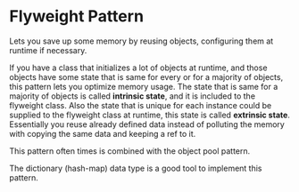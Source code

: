 # Flyweight Pattern

Lets you save up some memory by reusing objects, configuring them at runtime if necessary.

If you have a class that initializes a lot of objects at runtime, and those objects have some state that is same for every or for a majority of objects, this pattern lets you optimize memory usage. The state that is same for a majority of objects is called **intrinsic state**, and it is included to the flyweight class. Also the state that is unique for each instance could be supplied to the flyweight class at runtime, this state is called **extrinsic state**. Essentially you reuse already defined data instead of polluting the memory with copying the same data and keeping a ref to it.

This pattern often times is combined with the object pool pattern.

The dictionary (hash-map) data type is a good tool to implement this pattern.
